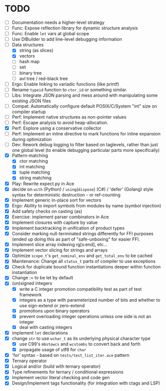 # TODO

- [ ] Documentation needs a higher-level strategy
- [ ] Func: Expose reflection library for dynamic structure analysis
- [ ] Func: Enable `let` vars at global scope
- [ ] Use DIBuilder to add line-level debugging information
- [ ] Data structures
  - [x] string (as slices)
  - [x] vectors
  - [ ] hash map
  - [ ] set
  - [ ] binary tree
  - [ ] avl tree / red-black tree
- [ ] Ergo: Enable linking to variadic functions (like printf)
- [ ] Rename `typeid` function to `ctor_id` or something similar.
- [ ] Libs: Integrate JSON parsing and mess around with manipulating some existing JSON files
- [ ] Compat: Automatically configure default POSIX/C/System "int" size on compiler startup
- [ ] Perf: Implement native structures as non-pointer values
- [ ] Perf: Escape analysis to avoid heap-allocation.
- [x] Perf: Explore using a conservative collector
- [ ] Perf: Implement an inline directive to mark functions for inline expansion during optimization
- [ ] Dev: Rework debug logging to filter based on taglevels, rather than just one global level (to enable debugging particular parts more specifically)
- [x] Pattern-matching
  - [x] ctor matching
  - [x] int matching
  - [x] tuple matching
  - [x] string matching
- [x] Play: Rewrite expect.py in Ace
- [x] decide on `with` (Python) / `using`(`dispose`) (C#) / 'defer' (Golang) style syntax for deterministic destruction - or ref-counting
- [x] Implement generic in-place sort for vectors
- [x] Ergo: Ability to import symbols from modules by name (symbol injection)
- [x] Add safety checks on casting (as)
- [x] Exercise: implement parser combinators in Ace
- [x] Implement closures with capture by value
- [x] Implement backtracking in unification of product types
- [x] Consider marking null-terminated strings differently for FFI purposes (ended up doing this as part of "safe-unboxing" for easier FFI.
- [x] Implement slice array indexing rg[s:end], etc...
- [x] Implement vector slicing for strings and arrays
- [x] Optimize `scope_t`'s `get_nominal_env` and `get_total_env` to be cached
- [x] Maintenance: Change all `status_t` parts of compiler to use exceptions
- [x] Check for duplicate bound function instantiations deeper within function instantiation
- [x] Change := to be let by default
- [x] (un)signed integers
  - [x] write a C integer promotion compatibility test as part of test framework
  - [x] integers as a type with parameterized number of bits and whether to use
    sign-extend or zero-extend
  - [x] promotions upon binary operators
  - [x] prevent overloading integer operations unless one side is not an integer
  - [x] deal with casting integers
- [x] implement `let` declarations
- [x] change `str` to use `wchar_t` as its underlying physical character type
  - [x] use C99's `mbstowcs` and `wcstombs` to convert back and forth
  - [x] propagate usage of utf8 for `char`
- [x] 'for' syntax - based on `tests/test_list_iter.ace` pattern
- [x] Ternary operator
- [x] Logical and/or (build with ternary operator)
- [x] Type refinements for ternary / conditional expressions
- [x] Implement vector literal checking and code gen
- [x] Design/Implement tags functionality (for integration with ctags and LSP)
